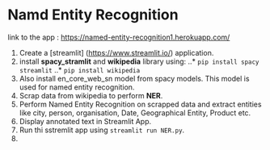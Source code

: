 # Namd Entity Recognition
link to the app : https://named-entity-recognition1.herokuapp.com/

1. Create a [streamlit] (https://www.streamlit.io/) application.
2. install **spacy_stramlit** and **wikipedia** library using: 
    ..* `pip install spacy streamlit`
    ..* `pip install wikipedia`
3. Also install en_core_web_sn model from spacy models. This model is used for named entity recognition.
4. Scrap data from wikipedia to perform **NER**.
5. Perform Named Entity Recognition on scrapped data and extract entities like city, person, organisation, Date, Geographical Entity, Product etc.
6.  Display annotated text in Streamlit App.
7.  Run thi sstremlit app using `streamlit run NER.py`.
8.  
